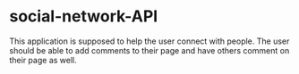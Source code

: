 # social-network-API

This application is supposed to help the user connect with people.  The user should be able to add comments to their page and have others comment on their page as well.
